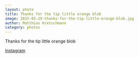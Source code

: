```yaml
---
layout: photo
title: Thanks for the tip little orange blob
image: 2015-03-29-thanks-for-the-tip-little-orange-blob.jpg
author: Matthias Kretschmann
category: photos
---
```


Thanks for the tip little orange blob

[Instagram](https://instagram.com/p/00qW1wNSm6/)